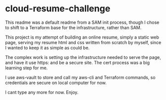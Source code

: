 # cloud-resume-challenge

This readme was a default readme from a SAM init process, though I chose to 
shift to a Terraform base for the infrastructure, rather than SAM.

This project is my attempt of building an online resume, simply a static web page, serving my
resume html and css written from scratch by myself, since I wanted to keep it as simple as 
could be.

The complex work is setting up the infrastructure needed to serve the page, and have it 
use https: and be a secure site.  The cert process was a big learning step for me.

I use aws-vault to store and call my aws-cli and Terraform commands, so credentials 
are secure on local computer for now.

I cant type any more for now.  Enjoy.

